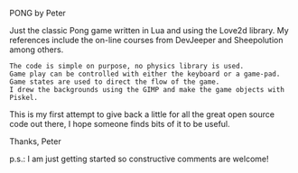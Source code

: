 
PONG by Peter

Just the classic Pong game written in Lua and using the Love2d library.
My references include the on-line courses from DevJeeper and Sheepolution among others.

    The code is simple on purpose, no physics library is used.
    Game play can be controlled with either the keyboard or a game-pad.
    Game states are used to direct the flow of the game.
    I drew the backgrounds using the GIMP and make the game objects with Piskel.

This is my first attempt to give back a little for all the great open source code out there, I hope someone finds bits of it to be useful.

Thanks,
Peter

p.s.: I am just getting started so constructive comments are welcome!

